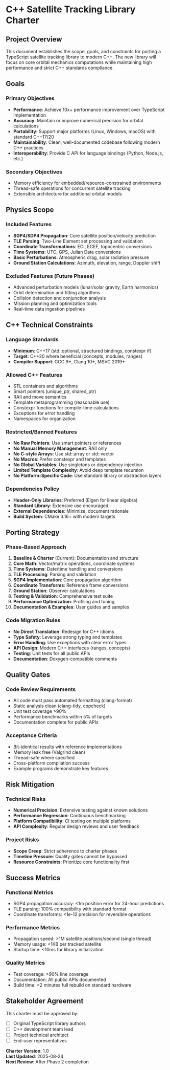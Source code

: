 # C++ Satellite Tracking Library Charter

## Project Overview

This document establishes the scope, goals, and constraints for porting a TypeScript satellite tracking library to modern C++. The new library will focus on core orbital mechanics computations while maintaining high performance and strict C++ standards compliance.

## Goals

### Primary Objectives
- **Performance**: Achieve 10x+ performance improvement over TypeScript implementation
- **Accuracy**: Maintain or improve numerical precision for orbital calculations
- **Portability**: Support major platforms (Linux, Windows, macOS) with standard C++17/20
- **Maintainability**: Clean, well-documented codebase following modern C++ practices
- **Interoperability**: Provide C API for language bindings (Python, Node.js, etc.)

### Secondary Objectives
- Memory efficiency for embedded/resource-constrained environments
- Thread-safe operations for concurrent satellite tracking
- Extensible architecture for additional orbital models

## Physics Scope

### Included Features
- **SGP4/SDP4 Propagation**: Core satellite position/velocity prediction
- **TLE Parsing**: Two-Line Element set processing and validation
- **Coordinate Transformations**: ECI, ECEF, topocentric conversions
- **Time Systems**: UTC, GPS, Julian Date conversions
- **Basic Perturbations**: Atmospheric drag, solar radiation pressure
- **Ground Station Calculations**: Azimuth, elevation, range, Doppler shift

### Excluded Features (Future Phases)
- Advanced perturbation models (lunar/solar gravity, Earth harmonics)
- Orbit determination and fitting algorithms
- Collision detection and conjunction analysis
- Mission planning and optimization tools
- Real-time data ingestion pipelines

## C++ Technical Constraints

### Language Standards
- **Minimum**: C++17 (std::optional, structured bindings, constexpr if)
- **Target**: C++20 where beneficial (concepts, modules, ranges)
- **Compiler Support**: GCC 9+, Clang 10+, MSVC 2019+

### Allowed C++ Features
- STL containers and algorithms
- Smart pointers (unique_ptr, shared_ptr)
- RAII and move semantics
- Template metaprogramming (reasonable use)
- Constexpr functions for compile-time calculations
- Exceptions for error handling
- Namespaces for organization

### Restricted/Banned Features
- **No Raw Pointers**: Use smart pointers or references
- **No Manual Memory Management**: RAII only
- **No C-style Arrays**: Use std::array or std::vector
- **No Macros**: Prefer constexpr and templates
- **No Global Variables**: Use singletons or dependency injection
- **Limited Template Complexity**: Avoid deep template recursion
- **No Platform-Specific Code**: Use standard library or abstraction layers

### Dependencies Policy
- **Header-Only Libraries**: Preferred (Eigen for linear algebra)
- **Standard Library**: Extensive use encouraged
- **External Dependencies**: Minimize, document rationale
- **Build System**: CMake 3.16+ with modern targets

## Porting Strategy

### Phase-Based Approach
1. **Baseline & Charter** (Current): Documentation and structure
2. **Core Math**: Vector/matrix operations, coordinate systems
3. **Time Systems**: Date/time handling and conversions
4. **TLE Processing**: Parsing and validation
5. **SGP4 Implementation**: Core propagation algorithm
6. **Coordinate Transforms**: Reference frame conversions
7. **Ground Station**: Observer calculations
8. **Testing & Validation**: Comprehensive test suite
9. **Performance Optimization**: Profiling and tuning
10. **Documentation & Examples**: User guides and samples

### Code Migration Rules
- **No Direct Translation**: Redesign for C++ idioms
- **Type Safety**: Leverage strong typing and templates
- **Error Handling**: Use exceptions with clear error types
- **API Design**: Modern C++ interfaces (ranges, concepts)
- **Testing**: Unit tests for all public APIs
- **Documentation**: Doxygen-compatible comments

## Quality Gates

### Code Review Requirements
- All code must pass automated formatting (clang-format)
- Static analysis clean (clang-tidy, cppcheck)
- Unit test coverage >90%
- Performance benchmarks within 5% of targets
- Documentation complete for public APIs

### Acceptance Criteria
- Bit-identical results with reference implementations
- Memory leak free (Valgrind clean)
- Thread-safe where specified
- Cross-platform compilation success
- Example programs demonstrate key features

## Risk Mitigation

### Technical Risks
- **Numerical Precision**: Extensive testing against known solutions
- **Performance Regression**: Continuous benchmarking
- **Platform Compatibility**: CI testing on multiple platforms
- **API Complexity**: Regular design reviews and user feedback

### Project Risks
- **Scope Creep**: Strict adherence to charter phases
- **Timeline Pressure**: Quality gates cannot be bypassed
- **Resource Constraints**: Prioritize core functionality first

## Success Metrics

### Functional Metrics
- SGP4 propagation accuracy: <1m position error for 24-hour predictions
- TLE parsing: 100% compatibility with standard format
- Coordinate transforms: <1e-12 precision for reversible operations

### Performance Metrics
- Propagation speed: >1M satellite positions/second (single thread)
- Memory usage: <1KB per tracked satellite
- Startup time: <10ms for library initialization

### Quality Metrics
- Test coverage: >90% line coverage
- Documentation: All public APIs documented
- Build time: <2 minutes full rebuild on standard hardware

## Stakeholder Agreement

This charter must be approved by:
- [ ] Original TypeScript library authors
- [ ] C++ development team lead
- [ ] Project technical architect
- [ ] End-user representatives

**Charter Version**: 1.0  
**Last Updated**: 2025-08-24  
**Next Review**: After Phase 2 completion
